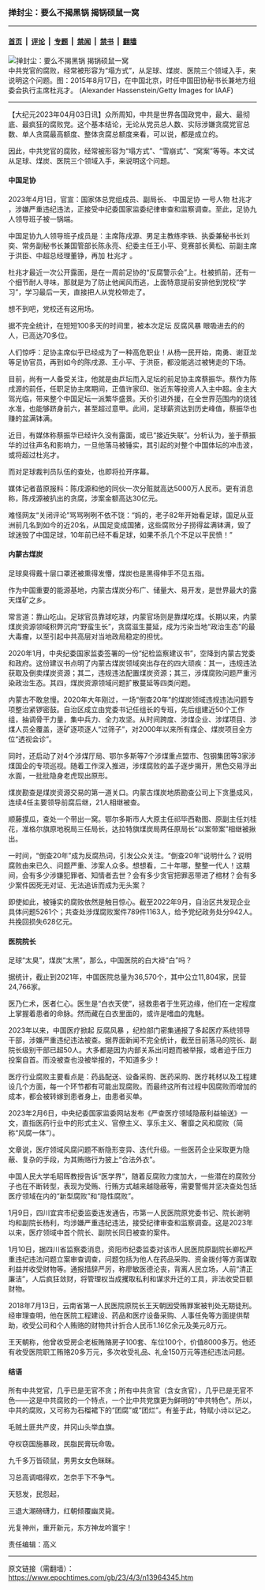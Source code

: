 ### 掸封尘：要么不揭黑锅 揭锅硕鼠一窝

---

#### [首页](../../../..?n13964345) &nbsp;|&nbsp; [评论](../../../../../epoch-comment?n13964345) &nbsp;|&nbsp; [专题](../../../../../epoch-special?n13964345) &nbsp;|&nbsp; [禁闻](../../../../../epoch-news?n13964345) &nbsp;|&nbsp; [禁书](../../../../../books?n13964345) &nbsp;|&nbsp; [翻墙](https://github.com/gfw-breaker/nogfw/blob/master/README.md?n13964345)


<div><img alt="掸封尘：要么不揭黑锅 揭锅硕鼠一窝" class="attachment-djy_600_400 size-djy_600_400 wp-post-image" src="https://i.epochtimes.com/assets/uploads/2023/04/id13962923-GettyImages-484289816-600x400.jpg"/>
<div class="caption">
 中共党官的腐败，经常被形容为“塌方式”，从足球、煤炭、医院三个领域入手，来说明这个问题。图：2015年8月17日，在中国北京，时任中国田协秘书长兼地方组委会执行主席杜兆才。 (Alexander Hassenstein/Getty Images for IAAF)
</div></div><hr/><div class="post_content" id="artbody" itemprop="articleBody">
 <!-- article content begin -->
 <p>
  【大纪元2023年04月03日讯】众所周知，中共是世界各国政党中，最大、最彻底、最疯狂的腐败党。这个基本结论，无论从党员总人数、实际涉嫌贪腐党官总数、单人贪腐最高额度、整体贪腐总额度来看，可以说，都是成立的。
 </p>
 <p>
  因此，中共党官的腐败，经常被形容为“塌方式”、“雪崩式”、“窝案”等等。本文试从足球、煤炭、医院三个领域入手，来说明这个问题。
 </p>
 <h4>
  <ok href="https://www.epochtimes.com/gb/tag/%E4%B8%AD%E5%9B%BD%E8%B6%B3%E5%8D%8F.html">
   中国足协
  </ok>
 </h4>
 <p>
  2023年4月1日，官宣：国家体总党组成员、副局长、
  <ok href="https://www.epochtimes.com/gb/tag/%E4%B8%AD%E5%9B%BD%E8%B6%B3%E5%8D%8F.html">
   中国足协
  </ok>
  一号人物
  <ok href="https://www.epochtimes.com/gb/tag/%E6%9D%9C%E5%85%86%E6%89%8D.html">
   杜兆才
  </ok>
  ，涉嫌严重违纪违法，正接受中纪委国家监委纪律审查和监察调查。至此，足协九人领导班子被一锅端。
 </p>
 <p>
  中国足协九人领导班子成员是：主席陈戌源、男足主教练李铁、执委兼秘书长刘奕、常务副秘书长兼国管部长陈永亮、纪委主任王小平、竞赛部长黄松、前副主席于洪臣、中超总经理董铮，再加
  <ok href="https://www.epochtimes.com/gb/tag/%E6%9D%9C%E5%85%86%E6%89%8D.html">
   杜兆才
  </ok>
  。
 </p>
 <p>
  杜兆才最近一次公开露面，是在一周前足协的“反腐警示会”上。杜被抓前，还有一个细节耐人寻味，那就是为了防止他闻风而逃，上面特意提前安排他到党校“学习”，学习最后一天，直接把人从党校带走了。
 </p>
 <p>
  想不到吧，党校还有这用场。
 </p>
 <p>
  据不完全统计，在短短100多天的时间里，被本次足坛
  <ok href="https://www.epochtimes.com/gb/tag/%E5%8F%8D%E8%85%90%E9%A3%8E%E6%9A%B4.html">
   反腐风暴
  </ok>
  眼吸进去的的人，已高达70多位。
 </p>
 <p>
  人们惊呼：足协主席似乎已经成为了一种高危职业！从杨一民开始，南勇、谢亚龙等足协官员，再到如今的陈戌源、王小平、于洪臣，都没能逃过被铐走的下场。
 </p>
 <p>
  目前，尚有一人备受关注，他就是由乒坛而入足坛的前足协主席蔡振华。蔡作为陈戌源的前任，任职足协主席期间，正值许家印、张近东等投资人入主中超。金主大驾光临，带来整个中国足坛一派繁华盛景。天价引进外援，在全世界范围内的烧钱水准，也能够跻身前六，甚至超过意甲。此间，足球薪资达到历史峰值，蔡振华也赚的盆满钵满。
 </p>
 <p>
  近日，有媒体称蔡振华已经许久没有露面，或已“接近失联”。分析认为，鉴于蔡振华的过往声名和影响力，一旦他落马被锤实，其引起的对整个中国体坛的冲击波，或将超过杜兆才。
 </p>
 <p>
  而对足球裁判员队伍的查处，也即将拉开序幕。
 </p>
 <p>
  媒体记者苗原报料：陈戌源和他的同伙一次分赃就高达5000万人民币。更有消息称，陈戌源被扒出的贪腐，涉案金额高达30亿元。
 </p>
 <p>
  难怪网友“关闭评论”骂骂咧咧不依不饶：“妈的，老子82年开始看足球，国足从亚洲前几名到如今的近20名，从国足变成国猪，这些腐败分子捞得盆满钵满，毁了球迷毁了中国足球，10年前已经不看足球，如果不杀几个不足以平民愤！”
 </p>
 <h4>
  内蒙古煤炭
 </h4>
 <p>
  足球臭得戴十层口罩还被熏得发懵，煤炭也是黑得伸手不见五指。
 </p>
 <p>
  作为中国重要的能源基地，内蒙古煤炭分布广、储量大、易开发，是世界最大的露天煤矿之乡。
 </p>
 <p>
  常言道：靠山吃山。足球官员靠球吃球，内蒙官场则是靠煤吃煤。长期以来，内蒙煤炭资源领域积弊沉疴“野蛮生长”，贪腐滋生蔓延，成为污染当地“政治生态”的最大毒瘤，以至引起中共高层对当地政局稳定的担忧。
 </p>
 <p>
  2020年1月，中央纪委国家监委签署的一份“纪检监察建议书”，空降到内蒙古党委和政府。这份建议书点明了内蒙古煤炭领域突出存在的四大顽疾：其一，违规违法获取及倒卖煤炭资源；其二，违规违法配置煤炭资源；其三，涉煤腐败问题严重污染政治生态。其四，煤炭资源领域问题扩散蔓延等四类问题。
 </p>
 <p>
  内蒙古不敢怠慢。2020年大年刚过，一场“倒查20年”的煤炭领域违规违法问题专项整治紧锣密鼓。自治区成立由党委书记任组长的专班，先后组建近50个工作组，抽调骨干力量，集中兵力、全力攻坚。从时间跨度、涉煤企业、涉煤项目、涉煤人员全覆盖，逐矿逐项逐人“过筛子”，对2000年以来所有煤企、煤炭项目全方位“透视会诊”。
 </p>
 <p>
  同时，还启动了对4个涉煤厅局、鄂尔多斯等7个涉煤重点盟市、包钢集团等3家涉煤国企的专项巡视。随着工作深入推进，涉煤腐败的盖子逐步揭开，黑色交易浮出水面，一批批隐身老虎现出原形。
 </p>
 <p>
  煤炭勘查是煤炭资源交易的第一道关口。内蒙古煤炭地质勘查公司上下贪墨成风，连续4任主要领导前腐后继，21人相继被查。
 </p>
 <p>
  顺藤摸瓜，查处一个带出一窝。鄂尔多斯市人大原主任祁毕西勒图、原副主任刘桂花，准格尔旗原地税局三任局长，达拉特旗煤炭局两任原局长“以案带案”相继被揪出。
 </p>
 <p>
  一时间，“倒查20年”成为反腐热词，引发公众关注。“倒查20年”说明什么？说明腐败由来已久、问题严重、涉案人众多。想想看，二十年哪，整整一代人！这期间，会有多少涉嫌犯罪者、知情者去世？会有多少贪官把罪恶带进了棺材？会有多少案件因死无对证、无法追诉而成为无头案？
 </p>
 <p>
  即使如此，被锤实的腐败依然是触目惊心。截至2022年9月，自治区共发现企业具体问题5261个；共查处涉煤腐败案件789件1163人，给予党纪政务处分942人。共挽回损失628亿元。
 </p>
 <h4>
  医院院长
 </h4>
 <p>
  足球“太臭”，煤炭“太黑”，那么，中国医院的白大褂“白”吗？
 </p>
 <p>
  据统计，截止到2021年，中国医院总量为36,570个，其中公立11,804家，民营24,766家。
 </p>
 <p>
  医乃仁术，医者仁心。医生是“白衣天使”，拯救患者于生死边缘，他们在一定程度上掌握着患者的命脉。然而藏在白衣里面的，或许是嗜血的鬼魅。
 </p>
 <p>
  2023年以来，中国医疗掀起
  <ok href="https://www.epochtimes.com/gb/tag/%E5%8F%8D%E8%85%90%E9%A3%8E%E6%9A%B4.html">
   反腐风暴
  </ok>
  ，纪检部门密集通报了多起医疗系统领导干部，涉嫌严重违纪违法被查。据界面新闻不完全统计，截至目前落马的院长、副院长级别干部已超50人。大多都是因为内部关系出问题而被举报，或者迫于压力投案自首。而没被查也没被举报的，不知道多少！
 </p>
 <p>
  医疗行业腐败主要看点是：药品配送、设备采购、医药采购、医疗耗材以及工程建设几个方面，每一个环节都有可能出现腐败。而最终这所有过程中因腐败而增加的成本，都会被转嫁到患者身上，由患者买单。
 </p>
 <p>
  2023年2月6日，中央纪委国家监委网站发布《严查医疗领域隐蔽利益输送》一文，直指医药行业中的形式主义、官僚主义、享乐主义、奢靡之风和腐败（简称“风腐一体”）。
 </p>
 <p>
  文章说，医疗领域风腐问题不断隐形变异、迭代升级。一些医药企业采取更为隐蔽、复杂的手段，为其贿赂行为披上“合法外衣”。
 </p>
 <p>
  中国人民大学毛昭晖教授告诉“医学界”，随着反腐败力度加大，一些潜在的腐败分子也在不断转型，表现为受贿、行贿方式越来越隐蔽等，需要警惕并坚决查处包括医疗领域在内的“新型腐败”和“隐性腐败”。
 </p>
 <p>
  1月9日，四川宜宾市纪委监委连发通告，市第一人民医院原党委书记、院长谢明均和副院长杨利，均涉嫌严重违纪违法，接受纪律审查和监察调查。这是2023年以来，医疗领域中首个院长、副院长同日被查的案件。
 </p>
 <p>
  1月10日，据四川省监察委消息，资阳市纪委监委对该市人民医院原副院长卿松严重违纪违法问题立案审查调查，问题包括为他人在药品采购、资金拨付等方面谋取利益并收受财物等。通报措辞严厉，称廖敏医德沦丧，背离人民立场，人前“清正廉洁”，人后疯狂敛财，将管理权当成攫取私利和谋求升迁的工具，非法收受巨额财物。
 </p>
 <p>
  2018年7月13日，云南省第一人民医院原院长王天朝因受贿罪案被判处无期徒刑。经审理查明，他在医院工程建设、药品和医疗设备采购、人事任免等方面提供帮助，收受公司和个人贿赂的财物共计折合人民币1.16亿余元及美元8万元。
 </p>
 <p>
  王天朝称，他曾收受房企老板贿赂房子100套、车位100个，价值8000多万。他还有收受医院职工贿赂20多万元，多次收受礼品、礼金150万元等违纪违法问题。
 </p>
 <h4>
  结语
 </h4>
 <p>
  所有中共党官，几乎已是无官不贪；所有中共贪官（含女贪官），几乎已是无官不色——这是中共腐败的一个特点，一个比中共党旗更为鲜明的“中共特色”。所以，中共的腐败，又可称为石榴裙下的“团腐”或“团烂”。有鉴于此，特赋小诗以记之。
 </p>
 <p>
  毛贼土匪共产皮，井冈山头举血旗。
 </p>
 <p>
  夺权窃国施暴政，民脂民膏玩命吸。
 </p>
 <p>
  九千多万皆硕鼠，男男女女色眯眯。
 </p>
 <p>
  习总高调唱得欢，怎奈手下不争气。
 </p>
 <p>
  天怒发，民怨起，
 </p>
 <p>
  三退大潮磅礴力，红朝倾覆幽灵毙。
 </p>
 <p>
  光复神州，重开新元，东方神龙吟寰宇！
 </p>
 <p>
  责任编辑：高义
 </p>
 <!-- article content end -->
 <div id="below_article_ad">
 </div>
</div>


---

原文链接（需翻墙）：https://www.epochtimes.com/gb/23/4/3/n13964345.htm